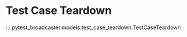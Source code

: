 # Test Case Teardown


::: pytest_broadcaster.models.test_case_teardown.TestCaseTeardown


<style>
  .md-content__button {
    display: none;
  }
</style>
